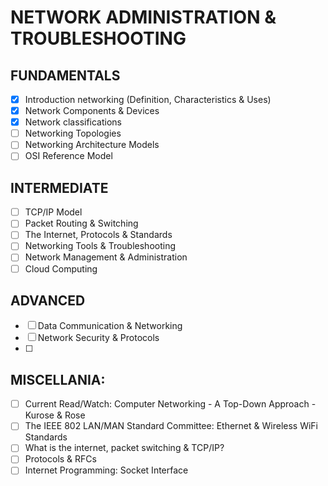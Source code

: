# NETWORK ADMINISTRATION & TROUBLESHOOTING

## FUNDAMENTALS
* [x] Introduction networking (Definition, Characteristics & Uses)
* [x] Network Components & Devices
* [x] Network classifications
* [ ] Networking Topologies
* [ ] Networking Architecture Models
* [ ] OSI Reference Model

## INTERMEDIATE
* [ ] TCP/IP Model
* [ ] Packet Routing & Switching
* [ ] The Internet, Protocols & Standards
* [ ] Networking Tools & Troubleshooting
* [ ] Network Management & Administration
* [ ] Cloud Computing

## ADVANCED
* [ ] Data Communication & Networking
* [ ] Network Security & Protocols
* [ ]

## MISCELLANIA:
* [ ] Current Read/Watch: Computer Networking - A Top-Down Approach - Kurose & Rose
* [ ] The IEEE 802 LAN/MAN Standard Committee: Ethernet & Wireless WiFi Standards
* [ ] What is the internet, packet switching & TCP/IP?
* [ ] Protocols & RFCs
* [ ] Internet Programming: Socket Interface